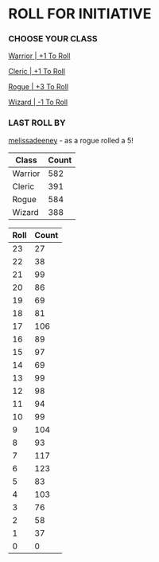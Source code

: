 # ROLL FOR INITIATIVE
### CHOOSE YOUR CLASS

[Warrior | +1 To Roll](https://github.com/benjaminsampica/benjaminsampica/issues/new?title=roll%7Cwarrior&body=Just+click+%27Submit+new+issue%27.)

[Cleric | +1 To Roll](https://github.com/benjaminsampica/benjaminsampica/issues/new?title=roll%7Ccleric&body=Just+click+%27Submit+new+issue%27.)

[Rogue | +3 To Roll](https://github.com/benjaminsampica/benjaminsampica/issues/new?title=roll%7Crogue&body=Just+click+%27Submit+new+issue%27.)

[Wizard | -1 To Roll](https://github.com/benjaminsampica/benjaminsampica/issues/new?title=roll%7Cwizard&body=Just+click+%27Submit+new+issue%27.)
### LAST ROLL BY
[melissadeeney](https://www.github.com/melissadeeney) - as a rogue rolled a 5!

|Class|Count|
|-|-|
|Warrior|582|
|Cleric|391|
|Rogue|584|
|Wizard|388|

|Roll|Count|
|-|-|
|23|27
|22|38
|21|99
|20|86
|19|69
|18|81
|17|106
|16|89
|15|97
|14|69
|13|99
|12|98
|11|94
|10|99
|9|104
|8|93
|7|117
|6|123
|5|83
|4|103
|3|76
|2|58
|1|37
|0|0
